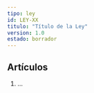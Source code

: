 ```yaml
---
tipo: ley
id: LEY-XX
titulo: "Título de la Ley"
version: 1.0
estado: borrador
---
```


## Artículos
1.  ...
